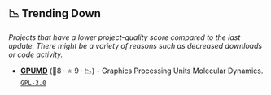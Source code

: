 ## 📉 Trending Down

_Projects that have a lower project-quality score compared to the last update. There might be a variety of reasons such as decreased downloads or code activity._

- <b><a href="https://github.com/deepmodeling/GPUMD">GPUMD</a></b> (🥉8 ·  ⭐ 9 · 📉) - Graphics Processing Units Molecular Dynamics. <code><a href="http://bit.ly/2M0xdwT">GPL-3.0</a></code>

